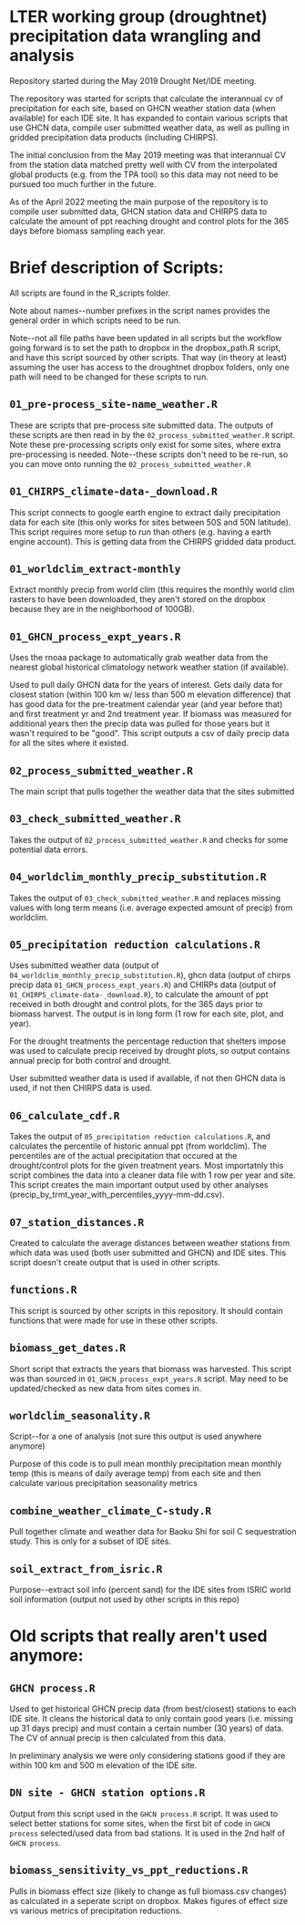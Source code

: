 # LTER working group (droughtnet) precipitation data wrangling and analysis

Repository started during the May 2019 Drought Net/IDE meeting.

The repository was started for scripts that calculate the interannual cv of precipitation for each site, based on GHCN weather station data (when available) for each IDE site. It has expanded to contain various scripts that use GHCN data, compile user submitted weather data, as well as pulling in gridded precipitation data products (including CHIRPS).

The initial conclusion from the May 2019 meeting was that interannual CV from the station data matched pretty well with CV from the interpolated global products (e.g. from the TPA tool) so this data may not need to be pursued too much further in the future. 

As of the April 2022 meeting the main purpose of the repository is to compile user submitted data, GHCN station data and CHIRPS data to calculate the amount of ppt reaching drought and control plots for the 365 days before biomass sampling each year.

# Brief description of Scripts:

All scripts are found in the R_scripts folder.

Note about names--number prefixes in the script names provides the general order in which scripts need to be run. 

Note--not all file paths have been updated in all scripts but the workflow going forward
is to set the path to dropbox in the dropbox_path.R script, and have this script sourced by other scripts. That way (in theory at least) assuming the user has access to the droughtnet dropbox folders, only one path will need to be changed for these scripts to run. 

## `01_pre-process_site-name_weather.R`

These are scripts that pre-process site submitted data. The outputs of these scripts are then read
in by the `02_process_submitted_weather.R` script. Note these pre-processing scripts only exist for some sites, where extra pre-processing is needed. Note--these scripts don't need to be re-run, so you can move onto running the `02_process_submitted_weather.R`

## `01_CHIRPS_climate-data-_download.R`

This script connects to google earth engine to extract daily precipitation data for each site (this only works for sites between 50S and 50N latitude). This script requires more setup to run than others (e.g. having a earth engine account). This is getting data from the CHIRPS gridded data product. 

## `01_worldclim_extract-monthly`

Extract monthly precip from world clim (this requires the monthly world clim rasters to have been downloaded, they aren't stored on the dropbox because they are in the neighborhood of 100GB). 

## `01_GHCN_process_expt_years.R`

Uses the rnoaa package to automatically grab weather data from the nearest global historical climatology network weather station (if available).

Used to pull daily GHCN data for the years of interest. Gets daily data for closest station (within 100 km w/ less than 500 m elevation difference) that has good data for the pre-treatment calendar year (and year before that) and first treatment yr and 2nd treatment year. If biomass was measured for additional years then the precip data was pulled for those years but it wasn't required to be "good".
This script outputs a csv of daily precip data for all the sites where it existed. 

## `02_process_submitted_weather.R`

The main script that pulls together the weather data that the sites submitted

## `03_check_submitted_weather.R`

Takes the output of `02_process_submitted_weather.R` and checks for some potential data errors.

## `04_worldclim_monthly_precip_substitution.R`

Takes the output of `03_check_submitted_weather.R` and replaces missing values with long term means (i.e. average expected amount of precip) from worldclim.

## `05_precipitation reduction calculations.R`

Uses submitted weather data (output of `04_worldclim_monthly_precip_substitution.R`), ghcn data (output of chirps precip data `01_GHCN_process_expt_years.R`) and CHIRPs data (output of `01_CHIRPS_climate-data-_download.R`), to calculate the amount of ppt received in both drought and control plots, for the 365 days prior to biomass harvest. 
The output is in long form (1 row for each site, plot, and year).  

For the drought treatments the percentage reduction that shelters impose was used to calculate precip received by drought plots, so output contains annual precip for both control and drought. 

User submitted weather data is used if available, if not then GHCN data is used, if not then CHIRPS data is used.

## `06_calculate_cdf.R`

Takes the output of `05_precipitation reduction calculations.R`, and calculates the percentile of historic annual ppt (from worldclim). The percentiles are of the actual precipitation that occured at the drought/control plots for the given treatment years.  Most importatnly this script combines the data into a cleaner data file with 1 row per year and site. 
This script creates the main important output used by other analyses (precip_by_trmt_year_with_percentiles_yyyy-mm-dd.csv).

## `07_station_distances.R`

Created to calculate the average distances between weather stations from which data was used (both user submitted and GHCN) and IDE sites.
This script doesn't create output that is used in other scripts. 

## `functions.R`
This script is sourced by other scripts in this repository. It should contain functions that were made for use in these other scripts. 

## `biomass_get_dates.R`

Short script that extracts the years that biomass was harvested. This script was than sourced in `01_GHCN_process_expt_years.R` script. May need to be updated/checked as new data from sites comes in. 

## `worldclim_seasonality.R`

Script--for a one of analysis (not sure this output is used anywhere anymore)

Purpose of this code is to pull mean monthly precipitation mean monthly temp
(this is means of daily average temp) from each site
and then calculate various precipitation seasonality metrics

## `combine_weather_climate_C-study.R`

Pull together climate and weather data for Baoku Shi for soil C
sequestration study. This is only for a subset of IDE sites.

## `soil_extract_from_isric.R`
Purpose--extract soil info (percent sand) for the IDE sites
from ISRIC world soil information (output not used by other scripts in this repo)

# Old scripts that really aren't used anymore:



## `GHCN process.R` 

Used to get historical GHCN precip data (from best/closest) stations to each IDE site. It cleans the historical data to only contain good years (i.e. missing up 31 days precip) and must contain a certain number (30 years) of data. The CV of annual precip is then calculated from this data.

In preliminary analysis we were only considering stations good if they are within 100 km and 500 m elevation of the IDE site. 

## `DN site - GHCN station options.R`

Output from this script used in the `GHCN process.R` script. It was used to select better stations for some sites, when the first bit of code in `GHCN process` selected/used data from bad stations. It is used in the 2nd half of `GHCN process`.

## `biomass_sensitivity_vs_ppt_reductions.R`

Pulls in biomass effect size (likely to change as full biomass.csv changes) as calculated in a seperate script on dropbox. Makes figures of effect size vs various metrics of precipitation reductions. 


